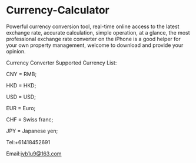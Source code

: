 # Currency-Calculator

Powerful currency conversion tool, real-time online access to the latest exchange rate, accurate calculation, simple operation, at a glance, the most professional exchange rate converter on the iPhone is a good helper for your own property management, welcome to download and provide your opinion.

Currency Converter Supported Currency List:

CNY = RMB;

HKD = HKD;

USD = USD;

EUR = Euro;

CHF = Swiss franc;

JPY = Japanese yen;

Tel:+61418452691

Email:iyb1u9@163.com
